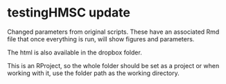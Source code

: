 # testingHMSC update

Changed parameters from original scripts. These have an associated Rmd file that once everything is run, will show figures and parameters. 

The html is also available in the dropbox folder. 

This is an RProject, so the whole folder should be set as a project or when working with it, use the folder path as the working directory. 
